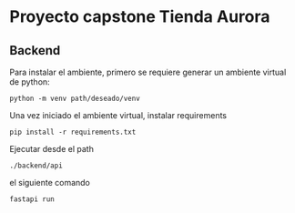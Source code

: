 # Proyecto capstone Tienda Aurora

## Backend

Para instalar el ambiente, primero se requiere generar un ambiente virtual de python:
```
python -m venv path/deseado/venv
```

Una vez iniciado el ambiente virtual, instalar requirements

```
pip install -r requirements.txt
```

Ejecutar desde el path
```
./backend/api
```

el siguiente comando

```
fastapi run
```
